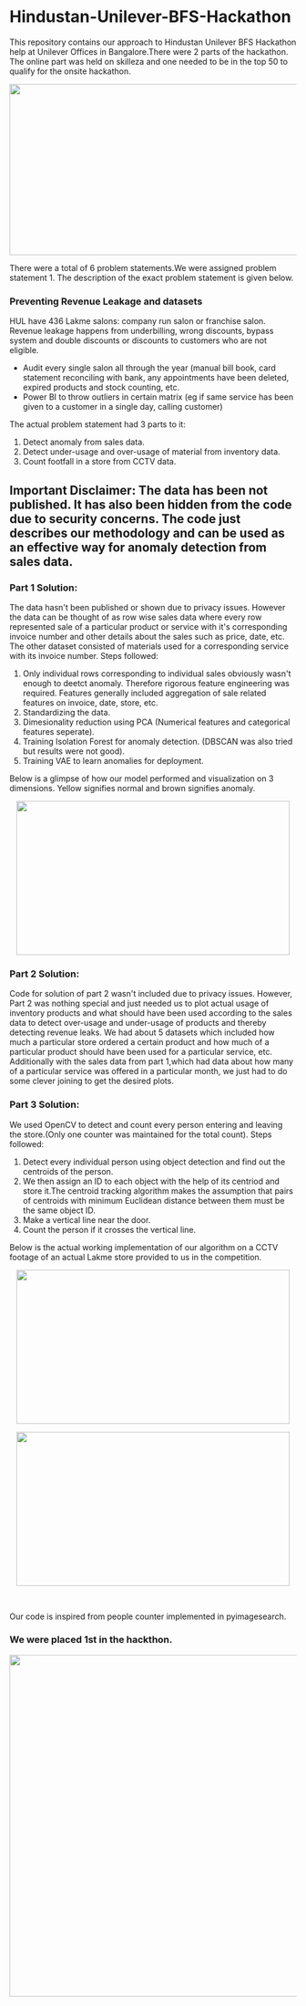 # Hindustan-Unilever-BFS-Hackathon
This repository contains our approach to Hindustan Unilever BFS Hackathon help at Unilever Offices in Bangalore.There were 2 parts of the hackathon. The online part was held on skilleza and one needed to be in the top 50 to qualify for the onsite hackathon.
<p align="center">
<img width="1400" height="300" src="https://github.com/Sreyan88/Hindustan-Unilever-BFS-Hackathon/blob/master/Extra/HUL BFS.png">
</p>

There were a total of 6 problem statements.We were assigned problem statement 1. The description of the exact problem statement is given below.

### Preventing Revenue Leakage and datasets
HUL have 436 Lakme salons: company run salon or franchise salon. Revenue leakage happens from underbilling, wrong discounts, bypass system and double discounts or discounts to customers who are not eligible.
- Audit every single salon all through the year (manual bill book, card statement reconciling with bank, any appointments have been deleted, expired products and stock counting, etc.
- Power BI to throw outliers in certain matrix (eg if same service has been given to a customer in a single day, calling customer)

The actual problem statement had 3 parts to it:
1. Detect anomaly from sales data.
2. Detect under-usage and over-usage of material from inventory data.
3. Count footfall in a store from CCTV data.

## Important Disclaimer: The data has been not published. It has also been hidden from the code due to security concerns. The code just describes our methodology and can be used as an effective way for anomaly detection from sales data.
### Part 1 Solution:
The data hasn't been published or shown due to privacy issues. However the data can be thought of as row wise sales data where every row represented sale of a particular product or service with it's corresponding invoice number and other details about the sales such as price, date, etc.
The other dataset consisted of materials used for a corresponding service with its invoice number.
Steps followed:
1. Only individual rows corresponding to individual sales obviously wasn't enough to deetct anomaly. Therefore rigorous feature engineering was required. Features generally included aggregation of sale related features on invoice, date, store, etc.
2. Standardizing the data.
3. Dimesionality reduction using PCA (Numerical features and categorical features seperate).
4. Training Isolation Forest for anomaly detection. (DBSCAN was also tried but results were not good).
5. Training VAE to learn anomalies for deployment.

Below is a glimpse of how our model performed and visualization on 3 dimensions. Yellow signifies normal and brown signifies anomaly.

<p align="center">
<img width="480" height="270" src="https://github.com/Sreyan88/Hindustan-Unilever-BFS-Hackathon/blob/master/Extra/Anomaly Plot.png">
</p>

### Part 2 Solution:
Code for solution of part 2 wasn't included due to privacy issues. However, Part 2 was nothing special and just needed us to plot actual usage of inventory products and what should have been used according to the sales data to detect over-usage and under-usage of products and thereby detecting revenue leaks. We had about 5 datasets which included how much a particular store ordered a certain product and how much of a particular product should have been used for a particular service, etc. Additionally with the sales data from part 1,which had data about how many of a particular service was offered in a particular month, we just had to do some clever joining to get the desired plots.

### Part 3 Solution:
We used OpenCV to detect and count every person entering and leaving the store.(Only one counter was maintained for the total count).
Steps followed:
1. Detect every individual person using object detection and find out the centroids of the person.
2. We then assign an ID to each object with the help of its centriod and store it.The centroid tracking algorithm makes the assumption that pairs of centroids with minimum Euclidean distance between them must be the same object ID.
3. Make a vertical line near the door.
4. Count the person if it crosses the vertical line.

Below is the actual working implementation of our algorithm on a CCTV footage of an actual Lakme store provided to us in the competition.

<p align="center">
<img width="480" height="270" src="https://github.com/Sreyan88/Hindustan-Unilever-BFS-Hackathon/blob/master/Extra/In.gif">
</p>
<p align="center">
<img width="480" height="270" src="https://github.com/Sreyan88/Hindustan-Unilever-BFS-Hackathon/blob/master/Extra/Out.gif">
</p></br>

Our code is inspired from people counter implemented in pyimagesearch.
### We were placed 1st in the hackthon.
<p align="center">
<img width="800" height="599" src="https://github.com/Sreyan88/Hindustan-Unilever-BFS-Hackathon/blob/master/Extra/Winning.jpeg">
</p></br>

